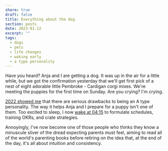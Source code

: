 ```yaml
---
share: true
draft: false
title: Everything about the dog
section: posts
date: 2023-01-12
excerpt: ""
tags:
  - dogs
  - pets
  - life changes
  - waking early
  - a type personality
---
```


Have you heard? Anja and I are getting a dog. It was up in the air for a little while, but we got the confirmation yesterday that we'll get first pick of a nest of eight adorable little Pembroke - Cardigan corgi mixes. We're meeting the puppies for the first time on Sunday. Are you crying? I'm crying. 

[2022 showed me](/2022/12/30/2022-in-review/) that there are serious drawbacks to being an A type personality. The way it helps Anja and I prepare for a puppy isn't one of them. Too excited to sleep, I now [wake at 04:15](https://tech.lgbt/@zinzy/109674435586703598) to formulate schedules, training OKRs, and crate strategies. 

Annoyingly, I've now become one of those people who thinks they know a minuscule sliver of the dread expecting parents must feel, aiming to read all of the world's parenting books before retiring on the idea that, at the end of the day, it's all about intuition and consistency. 